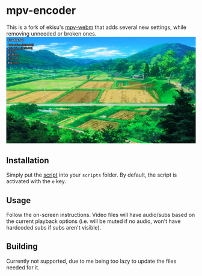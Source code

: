 # mpv-encoder
This is a fork of ekisu's [mpv-webm][mpv-webm] that adds several new settings, while removing unneeded or broken ones.
![sample](/img/sample.jpg)

## Installation
Simply put the [script][build] into your `scripts` folder. By default, the script is activated with the `e` key.

## Usage
Follow the on-screen instructions. Video files will have audio/subs based on the current playback options (i.e. will be muted if no audio, won't have hardcoded subs if subs aren't visible).

## Building
Currently not supported, due to me being too lazy to update the files needed for it.

[mpv-webm]: https://github.com/ekisu/mpv-webm
[build]: https://raw.githubusercontent.com/OliverMD15/mpv-enoder/master/build/encoder.lua
[mpv]: http://mpv.io
